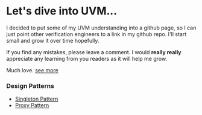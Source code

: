 # Let's dive into UVM...

I decided to put some of my UVM understanding into a github page, so I can just point other verification engineers to a link in my github repo.  I'll start small and grow it over time hopefully.

If you find any mistakes, please leave a comment.  I would **really really** appreciate any learning from you readers as it will help me grow.

Much love. [see more](https://memegenerator.net/img/instances/86386968/or-a-deep-hatred-you-know-who-you-are.jpg)


### Design Patterns
- [Singleton Pattern](design_patterns/1_singleton.md)
- [Proxy Pattern](design_patterns/2_proxy.md)